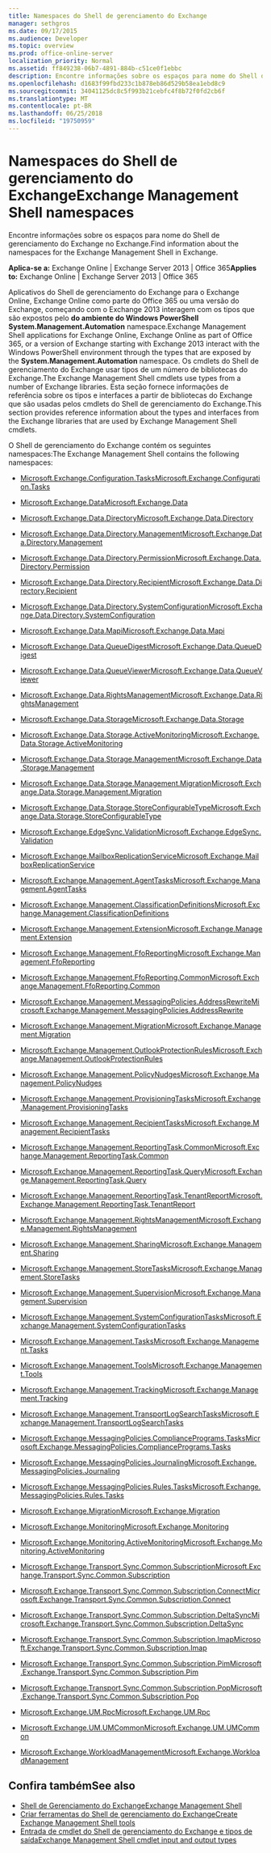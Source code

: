 ```yaml
---
title: Namespaces do Shell de gerenciamento do Exchange
manager: sethgros
ms.date: 09/17/2015
ms.audience: Developer
ms.topic: overview
ms.prod: office-online-server
localization_priority: Normal
ms.assetid: ff849238-06b7-4891-884b-c51ce0f1ebbc
description: Encontre informações sobre os espaços para nome do Shell de gerenciamento do Exchange no Exchange.
ms.openlocfilehash: d1683f99fbd233c1b878eb86d529b58ea1ebd8c9
ms.sourcegitcommit: 34041125dc8c5f993b21cebfc4f8b72f0fd2cb6f
ms.translationtype: MT
ms.contentlocale: pt-BR
ms.lasthandoff: 06/25/2018
ms.locfileid: "19750959"
---
```

# <a name="exchange-management-shell-namespaces"></a><span data-ttu-id="96965-103">Namespaces do Shell de gerenciamento do Exchange</span><span class="sxs-lookup"><span data-stu-id="96965-103">Exchange Management Shell namespaces</span></span>

<span data-ttu-id="96965-104">Encontre informações sobre os espaços para nome do Shell de gerenciamento do Exchange no Exchange.</span><span class="sxs-lookup"><span data-stu-id="96965-104">Find information about the namespaces for the Exchange Management Shell in Exchange.</span></span>
  
<span data-ttu-id="96965-105">**Aplica-se a:** Exchange Online | Exchange Server 2013 | Office 365</span><span class="sxs-lookup"><span data-stu-id="96965-105">**Applies to:** Exchange Online | Exchange Server 2013 | Office 365</span></span>
  
<span data-ttu-id="96965-106">Aplicativos do Shell de gerenciamento do Exchange para o Exchange Online, Exchange Online como parte do Office 365 ou uma versão do Exchange, começando com o Exchange 2013 interagem com os tipos que são expostos pelo **do ambiente do Windows PowerShell System.Management.Automation** namespace.</span><span class="sxs-lookup"><span data-stu-id="96965-106">Exchange Management Shell applications for Exchange Online, Exchange Online as part of Office 365, or a version of Exchange starting with Exchange 2013 interact with the Windows PowerShell environment through the types that are exposed by the **System.Management.Automation** namespace.</span></span> <span data-ttu-id="96965-107">Os cmdlets do Shell de gerenciamento do Exchange usar tipos de um número de bibliotecas do Exchange.</span><span class="sxs-lookup"><span data-stu-id="96965-107">The Exchange Management Shell cmdlets use types from a number of Exchange libraries.</span></span> <span data-ttu-id="96965-108">Esta seção fornece informações de referência sobre os tipos e interfaces a partir de bibliotecas do Exchange que são usadas pelos cmdlets do Shell de gerenciamento do Exchange.</span><span class="sxs-lookup"><span data-stu-id="96965-108">This section provides reference information about the types and interfaces from the Exchange libraries that are used by Exchange Management Shell cmdlets.</span></span> 
  
<span data-ttu-id="96965-109">O Shell de gerenciamento do Exchange contém os seguintes namespaces:</span><span class="sxs-lookup"><span data-stu-id="96965-109">The Exchange Management Shell contains the following namespaces:</span></span>
  
- [<span data-ttu-id="96965-110">Microsoft.Exchange.Configuration.Tasks</span><span class="sxs-lookup"><span data-stu-id="96965-110">Microsoft.Exchange.Configuration.Tasks</span></span>](https://msdn.microsoft.com/library/Microsoft.Exchange.Configuration.Tasks.aspx)
    
- [<span data-ttu-id="96965-111">Microsoft.Exchange.Data</span><span class="sxs-lookup"><span data-stu-id="96965-111">Microsoft.Exchange.Data</span></span>](https://msdn.microsoft.com/library/Microsoft.Exchange.Data.aspx)
    
- [<span data-ttu-id="96965-112">Microsoft.Exchange.Data.Directory</span><span class="sxs-lookup"><span data-stu-id="96965-112">Microsoft.Exchange.Data.Directory</span></span>](https://msdn.microsoft.com/library/Microsoft.Exchange.Data.Directory.aspx)
    
- [<span data-ttu-id="96965-113">Microsoft.Exchange.Data.Directory.Management</span><span class="sxs-lookup"><span data-stu-id="96965-113">Microsoft.Exchange.Data.Directory.Management</span></span>](https://msdn.microsoft.com/library/Microsoft.Exchange.Data.Directory.Management.aspx)
    
- [<span data-ttu-id="96965-114">Microsoft.Exchange.Data.Directory.Permission</span><span class="sxs-lookup"><span data-stu-id="96965-114">Microsoft.Exchange.Data.Directory.Permission</span></span>](https://msdn.microsoft.com/library/Microsoft.Exchange.Data.Directory.Permission.aspx)
    
- [<span data-ttu-id="96965-115">Microsoft.Exchange.Data.Directory.Recipient</span><span class="sxs-lookup"><span data-stu-id="96965-115">Microsoft.Exchange.Data.Directory.Recipient</span></span>](https://msdn.microsoft.com/library/Microsoft.Exchange.Data.Directory.Recipient.aspx)
    
- [<span data-ttu-id="96965-116">Microsoft.Exchange.Data.Directory.SystemConfiguration</span><span class="sxs-lookup"><span data-stu-id="96965-116">Microsoft.Exchange.Data.Directory.SystemConfiguration</span></span>](https://msdn.microsoft.com/library/Microsoft.Exchange.Data.Directory.SystemConfiguration.aspx)
    
- [<span data-ttu-id="96965-117">Microsoft.Exchange.Data.Mapi</span><span class="sxs-lookup"><span data-stu-id="96965-117">Microsoft.Exchange.Data.Mapi</span></span>](https://msdn.microsoft.com/library/Microsoft.Exchange.Data.Mapi.aspx)
    
- [<span data-ttu-id="96965-118">Microsoft.Exchange.Data.QueueDigest</span><span class="sxs-lookup"><span data-stu-id="96965-118">Microsoft.Exchange.Data.QueueDigest</span></span>](https://msdn.microsoft.com/library/Microsoft.Exchange.Data.QueueDigest.aspx)
    
- [<span data-ttu-id="96965-119">Microsoft.Exchange.Data.QueueViewer</span><span class="sxs-lookup"><span data-stu-id="96965-119">Microsoft.Exchange.Data.QueueViewer</span></span>](https://msdn.microsoft.com/library/Microsoft.Exchange.Data.QueueViewer.aspx)
    
- [<span data-ttu-id="96965-120">Microsoft.Exchange.Data.RightsManagement</span><span class="sxs-lookup"><span data-stu-id="96965-120">Microsoft.Exchange.Data.RightsManagement</span></span>](https://msdn.microsoft.com/library/Microsoft.Exchange.Data.RightsManagement.aspx)
    
- [<span data-ttu-id="96965-121">Microsoft.Exchange.Data.Storage</span><span class="sxs-lookup"><span data-stu-id="96965-121">Microsoft.Exchange.Data.Storage</span></span>](https://msdn.microsoft.com/library/Microsoft.Exchange.Data.Storage.aspx)
    
- [<span data-ttu-id="96965-122">Microsoft.Exchange.Data.Storage.ActiveMonitoring</span><span class="sxs-lookup"><span data-stu-id="96965-122">Microsoft.Exchange.Data.Storage.ActiveMonitoring</span></span>](https://msdn.microsoft.com/library/Microsoft.Exchange.Data.Storage.ActiveMonitoring.aspx)
    
- [<span data-ttu-id="96965-123">Microsoft.Exchange.Data.Storage.Management</span><span class="sxs-lookup"><span data-stu-id="96965-123">Microsoft.Exchange.Data.Storage.Management</span></span>](https://msdn.microsoft.com/library/Microsoft.Exchange.Data.Storage.Management.aspx)
    
- [<span data-ttu-id="96965-124">Microsoft.Exchange.Data.Storage.Management.Migration</span><span class="sxs-lookup"><span data-stu-id="96965-124">Microsoft.Exchange.Data.Storage.Management.Migration</span></span>](https://msdn.microsoft.com/library/Microsoft.Exchange.Data.Storage.Management.Migration.aspx)
    
- [<span data-ttu-id="96965-125">Microsoft.Exchange.Data.Storage.StoreConfigurableType</span><span class="sxs-lookup"><span data-stu-id="96965-125">Microsoft.Exchange.Data.Storage.StoreConfigurableType</span></span>](https://msdn.microsoft.com/library/Microsoft.Exchange.Data.Storage.StoreConfigurableType.aspx)
    
- [<span data-ttu-id="96965-126">Microsoft.Exchange.EdgeSync.Validation</span><span class="sxs-lookup"><span data-stu-id="96965-126">Microsoft.Exchange.EdgeSync.Validation</span></span>](https://msdn.microsoft.com/library/Microsoft.Exchange.EdgeSync.Validation.aspx)
    
- [<span data-ttu-id="96965-127">Microsoft.Exchange.MailboxReplicationService</span><span class="sxs-lookup"><span data-stu-id="96965-127">Microsoft.Exchange.MailboxReplicationService</span></span>](https://msdn.microsoft.com/library/Microsoft.Exchange.MailboxReplicationService.aspx)
    
- [<span data-ttu-id="96965-128">Microsoft.Exchange.Management.AgentTasks</span><span class="sxs-lookup"><span data-stu-id="96965-128">Microsoft.Exchange.Management.AgentTasks</span></span>](https://msdn.microsoft.com/library/Microsoft.Exchange.Management.AgentTasks.aspx)
    
- [<span data-ttu-id="96965-129">Microsoft.Exchange.Management.ClassificationDefinitions</span><span class="sxs-lookup"><span data-stu-id="96965-129">Microsoft.Exchange.Management.ClassificationDefinitions</span></span>](https://msdn.microsoft.com/library/Microsoft.Exchange.Management.ClassificationDefinitions.aspx)
    
- [<span data-ttu-id="96965-130">Microsoft.Exchange.Management.Extension</span><span class="sxs-lookup"><span data-stu-id="96965-130">Microsoft.Exchange.Management.Extension</span></span>](https://msdn.microsoft.com/library/Microsoft.Exchange.Management.Extension.aspx)
    
- [<span data-ttu-id="96965-131">Microsoft.Exchange.Management.FfoReporting</span><span class="sxs-lookup"><span data-stu-id="96965-131">Microsoft.Exchange.Management.FfoReporting</span></span>](https://msdn.microsoft.com/library/Microsoft.Exchange.Management.FfoReporting.aspx)
    
- [<span data-ttu-id="96965-132">Microsoft.Exchange.Management.FfoReporting.Common</span><span class="sxs-lookup"><span data-stu-id="96965-132">Microsoft.Exchange.Management.FfoReporting.Common</span></span>](https://msdn.microsoft.com/library/Microsoft.Exchange.Management.FfoReporting.Common.aspx)
    
- [<span data-ttu-id="96965-133">Microsoft.Exchange.Management.MessagingPolicies.AddressRewrite</span><span class="sxs-lookup"><span data-stu-id="96965-133">Microsoft.Exchange.Management.MessagingPolicies.AddressRewrite</span></span>](https://msdn.microsoft.com/library/Microsoft.Exchange.Management.MessagingPolicies.AddressRewrite.aspx)
    
- [<span data-ttu-id="96965-134">Microsoft.Exchange.Management.Migration</span><span class="sxs-lookup"><span data-stu-id="96965-134">Microsoft.Exchange.Management.Migration</span></span>](https://msdn.microsoft.com/library/Microsoft.Exchange.Management.Migration.aspx)
    
- [<span data-ttu-id="96965-135">Microsoft.Exchange.Management.OutlookProtectionRules</span><span class="sxs-lookup"><span data-stu-id="96965-135">Microsoft.Exchange.Management.OutlookProtectionRules</span></span>](https://msdn.microsoft.com/library/Microsoft.Exchange.Management.OutlookProtectionRules.aspx)
    
- [<span data-ttu-id="96965-136">Microsoft.Exchange.Management.PolicyNudges</span><span class="sxs-lookup"><span data-stu-id="96965-136">Microsoft.Exchange.Management.PolicyNudges</span></span>](https://msdn.microsoft.com/library/Microsoft.Exchange.Management.PolicyNudges.aspx)
    
- [<span data-ttu-id="96965-137">Microsoft.Exchange.Management.ProvisioningTasks</span><span class="sxs-lookup"><span data-stu-id="96965-137">Microsoft.Exchange.Management.ProvisioningTasks</span></span>](https://msdn.microsoft.com/library/Microsoft.Exchange.Management.ProvisioningTasks.aspx)
    
- [<span data-ttu-id="96965-138">Microsoft.Exchange.Management.RecipientTasks</span><span class="sxs-lookup"><span data-stu-id="96965-138">Microsoft.Exchange.Management.RecipientTasks</span></span>](https://msdn.microsoft.com/library/Microsoft.Exchange.Management.RecipientTasks.aspx)
    
- [<span data-ttu-id="96965-139">Microsoft.Exchange.Management.ReportingTask.Common</span><span class="sxs-lookup"><span data-stu-id="96965-139">Microsoft.Exchange.Management.ReportingTask.Common</span></span>](https://msdn.microsoft.com/library/Microsoft.Exchange.Management.ReportingTask.Common.aspx)
    
- [<span data-ttu-id="96965-140">Microsoft.Exchange.Management.ReportingTask.Query</span><span class="sxs-lookup"><span data-stu-id="96965-140">Microsoft.Exchange.Management.ReportingTask.Query</span></span>](https://msdn.microsoft.com/library/Microsoft.Exchange.Management.ReportingTask.Query.aspx)
    
- [<span data-ttu-id="96965-141">Microsoft.Exchange.Management.ReportingTask.TenantReport</span><span class="sxs-lookup"><span data-stu-id="96965-141">Microsoft.Exchange.Management.ReportingTask.TenantReport</span></span>](https://msdn.microsoft.com/library/Microsoft.Exchange.Management.ReportingTask.TenantReport.aspx)
    
- [<span data-ttu-id="96965-142">Microsoft.Exchange.Management.RightsManagement</span><span class="sxs-lookup"><span data-stu-id="96965-142">Microsoft.Exchange.Management.RightsManagement</span></span>](https://msdn.microsoft.com/library/Microsoft.Exchange.Management.RightsManagement.aspx)
    
- [<span data-ttu-id="96965-143">Microsoft.Exchange.Management.Sharing</span><span class="sxs-lookup"><span data-stu-id="96965-143">Microsoft.Exchange.Management.Sharing</span></span>](https://msdn.microsoft.com/library/Microsoft.Exchange.Management.Sharing.aspx)
    
- [<span data-ttu-id="96965-144">Microsoft.Exchange.Management.StoreTasks</span><span class="sxs-lookup"><span data-stu-id="96965-144">Microsoft.Exchange.Management.StoreTasks</span></span>](https://msdn.microsoft.com/library/Microsoft.Exchange.Management.StoreTasks.aspx)
    
- [<span data-ttu-id="96965-145">Microsoft.Exchange.Management.Supervision</span><span class="sxs-lookup"><span data-stu-id="96965-145">Microsoft.Exchange.Management.Supervision</span></span>](https://msdn.microsoft.com/library/Microsoft.Exchange.Management.Supervision.aspx)
    
- [<span data-ttu-id="96965-146">Microsoft.Exchange.Management.SystemConfigurationTasks</span><span class="sxs-lookup"><span data-stu-id="96965-146">Microsoft.Exchange.Management.SystemConfigurationTasks</span></span>](https://msdn.microsoft.com/library/Microsoft.Exchange.Management.SystemConfigurationTasks.aspx)
    
- [<span data-ttu-id="96965-147">Microsoft.Exchange.Management.Tasks</span><span class="sxs-lookup"><span data-stu-id="96965-147">Microsoft.Exchange.Management.Tasks</span></span>](https://msdn.microsoft.com/library/Microsoft.Exchange.Management.Tasks.aspx)
    
- [<span data-ttu-id="96965-148">Microsoft.Exchange.Management.Tools</span><span class="sxs-lookup"><span data-stu-id="96965-148">Microsoft.Exchange.Management.Tools</span></span>](https://msdn.microsoft.com/library/Microsoft.Exchange.Management.Tools.aspx)
    
- [<span data-ttu-id="96965-149">Microsoft.Exchange.Management.Tracking</span><span class="sxs-lookup"><span data-stu-id="96965-149">Microsoft.Exchange.Management.Tracking</span></span>](https://msdn.microsoft.com/library/Microsoft.Exchange.Management.Tracking.aspx)
    
- [<span data-ttu-id="96965-150">Microsoft.Exchange.Management.TransportLogSearchTasks</span><span class="sxs-lookup"><span data-stu-id="96965-150">Microsoft.Exchange.Management.TransportLogSearchTasks</span></span>](https://msdn.microsoft.com/library/Microsoft.Exchange.Management.TransportLogSearchTasks.aspx)
    
- [<span data-ttu-id="96965-151">Microsoft.Exchange.MessagingPolicies.CompliancePrograms.Tasks</span><span class="sxs-lookup"><span data-stu-id="96965-151">Microsoft.Exchange.MessagingPolicies.CompliancePrograms.Tasks</span></span>](https://msdn.microsoft.com/library/Microsoft.Exchange.MessagingPolicies.CompliancePrograms.Tasks.aspx)
    
- [<span data-ttu-id="96965-152">Microsoft.Exchange.MessagingPolicies.Journaling</span><span class="sxs-lookup"><span data-stu-id="96965-152">Microsoft.Exchange.MessagingPolicies.Journaling</span></span>](https://msdn.microsoft.com/library/Microsoft.Exchange.MessagingPolicies.Journaling.aspx)
    
- [<span data-ttu-id="96965-153">Microsoft.Exchange.MessagingPolicies.Rules.Tasks</span><span class="sxs-lookup"><span data-stu-id="96965-153">Microsoft.Exchange.MessagingPolicies.Rules.Tasks</span></span>](https://msdn.microsoft.com/library/Microsoft.Exchange.MessagingPolicies.Rules.Tasks.aspx)
    
- [<span data-ttu-id="96965-154">Microsoft.Exchange.Migration</span><span class="sxs-lookup"><span data-stu-id="96965-154">Microsoft.Exchange.Migration</span></span>](https://msdn.microsoft.com/library/Microsoft.Exchange.Migration.aspx)
    
- [<span data-ttu-id="96965-155">Microsoft.Exchange.Monitoring</span><span class="sxs-lookup"><span data-stu-id="96965-155">Microsoft.Exchange.Monitoring</span></span>](https://msdn.microsoft.com/library/Microsoft.Exchange.Monitoring.aspx)
    
- [<span data-ttu-id="96965-156">Microsoft.Exchange.Monitoring.ActiveMonitoring</span><span class="sxs-lookup"><span data-stu-id="96965-156">Microsoft.Exchange.Monitoring.ActiveMonitoring</span></span>](https://msdn.microsoft.com/library/Microsoft.Exchange.Monitoring.ActiveMonitoring.aspx)
    
- [<span data-ttu-id="96965-157">Microsoft.Exchange.Transport.Sync.Common.Subscription</span><span class="sxs-lookup"><span data-stu-id="96965-157">Microsoft.Exchange.Transport.Sync.Common.Subscription</span></span>](https://msdn.microsoft.com/library/Microsoft.Exchange.Transport.Sync.Common.Subscription.aspx)
    
- [<span data-ttu-id="96965-158">Microsoft.Exchange.Transport.Sync.Common.Subscription.Connect</span><span class="sxs-lookup"><span data-stu-id="96965-158">Microsoft.Exchange.Transport.Sync.Common.Subscription.Connect</span></span>](https://msdn.microsoft.com/library/Microsoft.Exchange.Transport.Sync.Common.Subscription.Connect.aspx)
    
- [<span data-ttu-id="96965-159">Microsoft.Exchange.Transport.Sync.Common.Subscription.DeltaSync</span><span class="sxs-lookup"><span data-stu-id="96965-159">Microsoft.Exchange.Transport.Sync.Common.Subscription.DeltaSync</span></span>](https://msdn.microsoft.com/library/Microsoft.Exchange.Transport.Sync.Common.Subscription.DeltaSync.aspx)
    
- [<span data-ttu-id="96965-160">Microsoft.Exchange.Transport.Sync.Common.Subscription.Imap</span><span class="sxs-lookup"><span data-stu-id="96965-160">Microsoft.Exchange.Transport.Sync.Common.Subscription.Imap</span></span>](https://msdn.microsoft.com/library/Microsoft.Exchange.Transport.Sync.Common.Subscription.Imap.aspx)
    
- [<span data-ttu-id="96965-161">Microsoft.Exchange.Transport.Sync.Common.Subscription.Pim</span><span class="sxs-lookup"><span data-stu-id="96965-161">Microsoft.Exchange.Transport.Sync.Common.Subscription.Pim</span></span>](https://msdn.microsoft.com/library/Microsoft.Exchange.Transport.Sync.Common.Subscription.Pim.aspx)
    
- [<span data-ttu-id="96965-162">Microsoft.Exchange.Transport.Sync.Common.Subscription.Pop</span><span class="sxs-lookup"><span data-stu-id="96965-162">Microsoft.Exchange.Transport.Sync.Common.Subscription.Pop</span></span>](https://msdn.microsoft.com/library/Microsoft.Exchange.Transport.Sync.Common.Subscription.Pop.aspx)
    
- [<span data-ttu-id="96965-163">Microsoft.Exchange.UM.Rpc</span><span class="sxs-lookup"><span data-stu-id="96965-163">Microsoft.Exchange.UM.Rpc</span></span>](https://msdn.microsoft.com/library/Microsoft.Exchange.UM.Rpc.aspx)
    
- [<span data-ttu-id="96965-164">Microsoft.Exchange.UM.UMCommon</span><span class="sxs-lookup"><span data-stu-id="96965-164">Microsoft.Exchange.UM.UMCommon</span></span>](https://msdn.microsoft.com/library/Microsoft.Exchange.UM.UMCommon.aspx)
    
- [<span data-ttu-id="96965-165">Microsoft.Exchange.WorkloadManagement</span><span class="sxs-lookup"><span data-stu-id="96965-165">Microsoft.Exchange.WorkloadManagement</span></span>](https://msdn.microsoft.com/library/Microsoft.Exchange.WorkloadManagement.aspx)
    
## <a name="see-also"></a><span data-ttu-id="96965-166">Confira também</span><span class="sxs-lookup"><span data-stu-id="96965-166">See also</span></span>

- [<span data-ttu-id="96965-167">Shell de Gerenciamento do Exchange</span><span class="sxs-lookup"><span data-stu-id="96965-167">Exchange Management Shell</span></span>](exchange-management-shell.md)  
- [<span data-ttu-id="96965-168">Criar ferramentas do Shell de gerenciamento do Exchange</span><span class="sxs-lookup"><span data-stu-id="96965-168">Create Exchange Management Shell tools</span></span>](create-exchange-management-shell-tools.md) 
- [<span data-ttu-id="96965-169">Entrada de cmdlet do Shell de gerenciamento do Exchange e tipos de saída</span><span class="sxs-lookup"><span data-stu-id="96965-169">Exchange Management Shell cmdlet input and output types</span></span>](exchange-management-shell-cmdlet-input-and-output-types.md)
    

